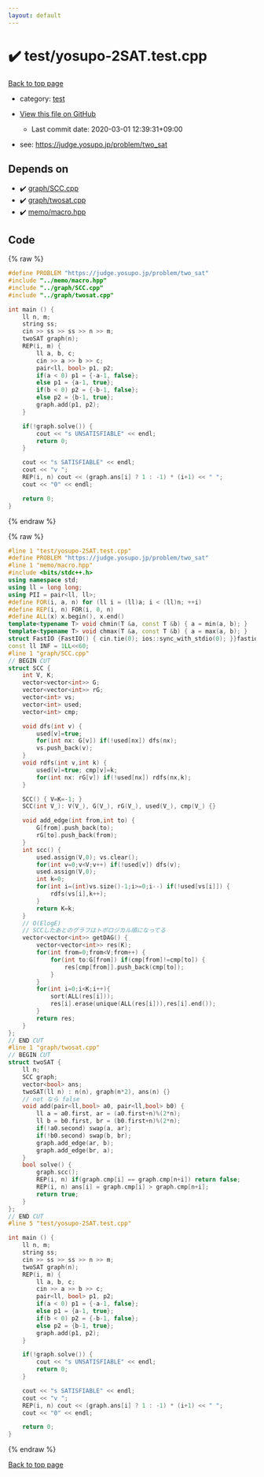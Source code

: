 ```yaml
---
layout: default
---
```


<!-- mathjax config similar to math.stackexchange -->
<script type="text/javascript" async
  src="https://cdnjs.cloudflare.com/ajax/libs/mathjax/2.7.5/MathJax.js?config=TeX-MML-AM_CHTML">
</script>
<script type="text/x-mathjax-config">
  MathJax.Hub.Config({
    TeX: { equationNumbers: { autoNumber: "AMS" }},
    tex2jax: {
      inlineMath: [ ['$','$'] ],
      processEscapes: true
    },
    "HTML-CSS": { matchFontHeight: false },
    displayAlign: "left",
    displayIndent: "2em"
  });
</script>

<script type="text/javascript" src="https://cdnjs.cloudflare.com/ajax/libs/jquery/3.4.1/jquery.min.js"></script>
<script src="https://cdn.jsdelivr.net/npm/jquery-balloon-js@1.1.2/jquery.balloon.min.js" integrity="sha256-ZEYs9VrgAeNuPvs15E39OsyOJaIkXEEt10fzxJ20+2I=" crossorigin="anonymous"></script>
<script type="text/javascript" src="../../assets/js/copy-button.js"></script>
<link rel="stylesheet" href="../../assets/css/copy-button.css" />


# :heavy_check_mark: test/yosupo-2SAT.test.cpp

<a href="../../index.html">Back to top page</a>

* category: <a href="../../index.html#098f6bcd4621d373cade4e832627b4f6">test</a>
* <a href="{{ site.github.repository_url }}/blob/master/test/yosupo-2SAT.test.cpp">View this file on GitHub</a>
    - Last commit date: 2020-03-01 12:39:31+09:00


* see: <a href="https://judge.yosupo.jp/problem/two_sat">https://judge.yosupo.jp/problem/two_sat</a>


## Depends on

* :heavy_check_mark: <a href="../../library/graph/SCC.cpp.html">graph/SCC.cpp</a>
* :heavy_check_mark: <a href="../../library/graph/twosat.cpp.html">graph/twosat.cpp</a>
* :heavy_check_mark: <a href="../../library/memo/macro.hpp.html">memo/macro.hpp</a>


## Code

<a id="unbundled"></a>
{% raw %}
```cpp
#define PROBLEM "https://judge.yosupo.jp/problem/two_sat"
#include "../memo/macro.hpp"
#include "../graph/SCC.cpp"
#include "../graph/twosat.cpp"

int main () {
    ll n, m;
    string ss;
    cin >> ss >> ss >> n >> m;
    twoSAT graph(n);
    REP(i, m) {
        ll a, b, c;
        cin >> a >> b >> c;
        pair<ll, bool> p1, p2;
        if(a < 0) p1 = {-a-1, false};
        else p1 = {a-1, true};
        if(b < 0) p2 = {-b-1, false};
        else p2 = {b-1, true};
        graph.add(p1, p2);
    }

    if(!graph.solve()) {
        cout << "s UNSATISFIABLE" << endl;
        return 0;
    }

    cout << "s SATISFIABLE" << endl;
    cout << "v ";
    REP(i, n) cout << (graph.ans[i] ? 1 : -1) * (i+1) << " ";
    cout << "0" << endl;

    return 0;
}
```
{% endraw %}

<a id="bundled"></a>
{% raw %}
```cpp
#line 1 "test/yosupo-2SAT.test.cpp"
#define PROBLEM "https://judge.yosupo.jp/problem/two_sat"
#line 1 "memo/macro.hpp"
#include <bits/stdc++.h>
using namespace std;
using ll = long long;
using PII = pair<ll, ll>;
#define FOR(i, a, n) for (ll i = (ll)a; i < (ll)n; ++i)
#define REP(i, n) FOR(i, 0, n)
#define ALL(x) x.begin(), x.end()
template<typename T> void chmin(T &a, const T &b) { a = min(a, b); }
template<typename T> void chmax(T &a, const T &b) { a = max(a, b); }
struct FastIO {FastIO() { cin.tie(0); ios::sync_with_stdio(0); }}fastiofastio;
const ll INF = 1LL<<60;
#line 1 "graph/SCC.cpp"
// BEGIN CUT
struct SCC {
    int V, K;
    vector<vector<int>> G;
    vector<vector<int>> rG;
    vector<int> vs;
    vector<int> used;
    vector<int> cmp;

    void dfs(int v) {
        used[v]=true;
        for(int nx: G[v]) if(!used[nx]) dfs(nx);
        vs.push_back(v);
    }
    void rdfs(int v,int k) {
        used[v]=true; cmp[v]=k;
        for(int nx: rG[v]) if(!used[nx]) rdfs(nx,k);
    }

    SCC() { V=K=-1; }
    SCC(int V_): V(V_), G(V_), rG(V_), used(V_), cmp(V_) {}

    void add_edge(int from,int to) {
        G[from].push_back(to);
        rG[to].push_back(from);
    }
    int scc() {
        used.assign(V,0); vs.clear();
        for(int v=0;v<V;v++) if(!used[v]) dfs(v);
        used.assign(V,0);
        int k=0;
        for(int i=(int)vs.size()-1;i>=0;i--) if(!used[vs[i]]) {
            rdfs(vs[i],k++);
        }
        return K=k;
    }
    // O(ElogE)
    // SCCしたあとのグラフはトポロジカル順になってる
    vector<vector<int>> getDAG() {
        vector<vector<int>> res(K);
        for(int from=0;from<V;from++) {
            for(int to:G[from]) if(cmp[from]!=cmp[to]) {
                res[cmp[from]].push_back(cmp[to]);
            }
        }
        for(int i=0;i<K;i++){
            sort(ALL(res[i]));
            res[i].erase(unique(ALL(res[i])),res[i].end());
        }
        return res;
    }
};
// END CUT
#line 1 "graph/twosat.cpp"
// BEGIN CUT
struct twoSAT {
    ll n;
    SCC graph;
    vector<bool> ans;
    twoSAT(ll n) : n(n), graph(n*2), ans(n) {}
    // not なら false
    void add(pair<ll,bool> a0, pair<ll,bool> b0) {
        ll a = a0.first, ar = (a0.first+n)%(2*n);
        ll b = b0.first, br = (b0.first+n)%(2*n);
        if(!a0.second) swap(a, ar);
        if(!b0.second) swap(b, br);
        graph.add_edge(ar, b);
        graph.add_edge(br, a);
    }
    bool solve() {
        graph.scc();
        REP(i, n) if(graph.cmp[i] == graph.cmp[n+i]) return false;
        REP(i, n) ans[i] = graph.cmp[i] > graph.cmp[n+i];
        return true;
    }
};
// END CUT
#line 5 "test/yosupo-2SAT.test.cpp"

int main () {
    ll n, m;
    string ss;
    cin >> ss >> ss >> n >> m;
    twoSAT graph(n);
    REP(i, m) {
        ll a, b, c;
        cin >> a >> b >> c;
        pair<ll, bool> p1, p2;
        if(a < 0) p1 = {-a-1, false};
        else p1 = {a-1, true};
        if(b < 0) p2 = {-b-1, false};
        else p2 = {b-1, true};
        graph.add(p1, p2);
    }

    if(!graph.solve()) {
        cout << "s UNSATISFIABLE" << endl;
        return 0;
    }

    cout << "s SATISFIABLE" << endl;
    cout << "v ";
    REP(i, n) cout << (graph.ans[i] ? 1 : -1) * (i+1) << " ";
    cout << "0" << endl;

    return 0;
}

```
{% endraw %}

<a href="../../index.html">Back to top page</a>

